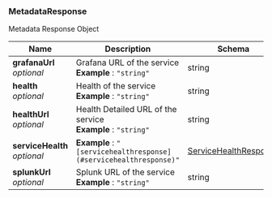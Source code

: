 
<a name="metadataresponse"></a>
### MetadataResponse
Metadata Response Object


|Name|Description|Schema|
|---|---|---|
|**grafanaUrl**  <br>*optional*|Grafana URL of the service  <br>**Example** : `"string"`|string|
|**health**  <br>*optional*|Health of the service  <br>**Example** : `"string"`|string|
|**healthUrl**  <br>*optional*|Health Detailed URL of the service  <br>**Example** : `"string"`|string|
|**serviceHealth**  <br>*optional*|**Example** : `"[servicehealthresponse](#servicehealthresponse)"`|[ServiceHealthResponse](ServiceHealthResponse.md#servicehealthresponse)|
|**splunkUrl**  <br>*optional*|Splunk URL of the service  <br>**Example** : `"string"`|string|



